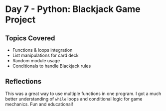 # Day 7 - Python: Blackjack Game Project

## Topics Covered
- Functions & loops integration
- List manipulations for card deck
- Random module usage
- Conditionals to handle Blackjack rules

## Reflections
This was a great way to use multiple functions in one program. I got a much better understanding of `while` loops and conditional logic for game mechanics. Fun and educational!
